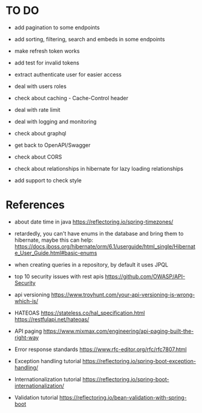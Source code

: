 # TO DO

- add pagination to some endpoints

- add sorting, filtering, search and embeds in some endpoints

- make refresh token works

- add test for invalid tokens

- extract authenticate user for easier access

- deal with users roles

- check about caching - Cache-Control header

- deal with rate limit

- deal with logging and monitoring

- check about graphql

- get back to OpenAPI/Swagger

- check about CORS

- check about relationships in hibernate for lazy loading relationships

- add support to check style

# References

- about date time in java https://reflectoring.io/spring-timezones/

- retardedly, you can't have enums in the database and bring them to hibernate, maybe this can help: https://docs.jboss.org/hibernate/orm/6.1/userguide/html_single/Hibernate_User_Guide.html#basic-enums

- when creating queries in a repository, by default it uses JPQL

- top 10 security issues with rest apis https://github.com/OWASP/API-Security

- api versioning https://www.troyhunt.com/your-api-versioning-is-wrong-which-is/

- HATEOAS https://stateless.co/hal_specification.html https://restfulapi.net/hateoas/

- API paging https://www.mixmax.com/engineering/api-paging-built-the-right-way

- Error response standards https://www.rfc-editor.org/rfc/rfc7807.html

- Exception handling tutorial https://reflectoring.io/spring-boot-exception-handling/

- Internationalization tutorial https://reflectoring.io/spring-boot-internationalization/

- Validation tutorial https://reflectoring.io/bean-validation-with-spring-boot